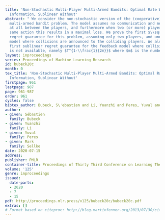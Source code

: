 ```yaml
---
title: 'Non-Stochastic Multi-Player Multi-Armed Bandits: Optimal Rate With Collision
  Information, Sublinear Without'
abstract: " We consider the non-stochastic version of the (cooperative) multi-player
  multi-armed bandit problem. The model assumes no communication and no shared randomness
  at all between the players, and furthermore when two (or more) players select the
  same action this results in a maximal loss. We prove the first $\\sqrt{T}$-type
  regret guarantee for this problem, assuming only two players, and under the feedback
  model where collisions are announced to the colliding players. We also prove the
  first sublinear regret guarantee for the feedback model where collision information
  is not available, namely $T^{1-\\frac{1}{2m}}$ where $m$ is the number of players."
layout: inproceedings
series: Proceedings of Machine Learning Research
id: bubeck20c
month: 0
tex_title: 'Non-Stochastic Multi-Player Multi-Armed Bandits: Optimal Rate With Collision
  Information, Sublinear Without'
firstpage: 961
lastpage: 987
page: 961-987
order: 961
cycles: false
bibtex_author: Bubeck, S\'ebastien and Li, Yuanzhi and Peres, Yuval and Sellke, Mark
author:
- given: Sébastien
  family: Bubeck
- given: Yuanzhi
  family: Li
- given: Yuval
  family: Peres
- given: Mark
  family: Sellke
date: 2020-07-15
address: 
publisher: PMLR
container-title: Proceedings of Thirty Third Conference on Learning Theory
volume: '125'
genre: inproceedings
issued:
  date-parts:
  - 2020
  - 7
  - 15
pdf: http://proceedings.mlr.press/v125/bubeck20c/bubeck20c.pdf
extras: []
# Format based on citeproc: http://blog.martinfenner.org/2013/07/30/citeproc-yaml-for-bibliographies/
---
```

